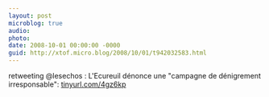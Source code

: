```yaml
---
layout: post
microblog: true
audio: 
photo: 
date: 2008-10-01 00:00:00 -0000
guid: http://xtof.micro.blog/2008/10/01/t942032583.html
---
```

retweeting @lesechos :  L'Ecureuil dénonce une "campagne de dénigrement irresponsable": [tinyurl.com/4gz6kp](http://tinyurl.com/4gz6kp)
